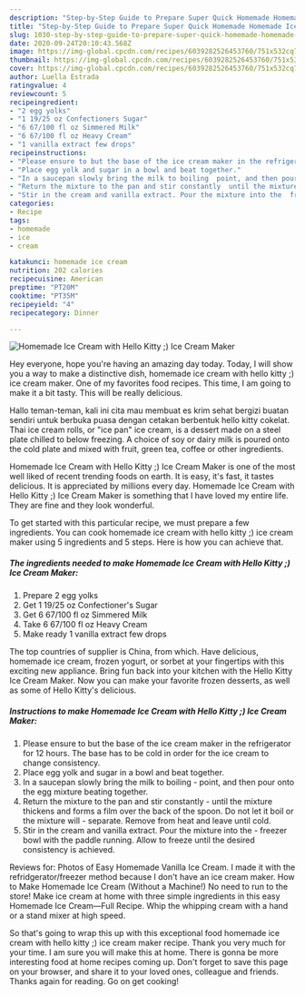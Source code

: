```yaml
---
description: "Step-by-Step Guide to Prepare Super Quick Homemade Homemade Ice Cream with Hello Kitty ;) Ice Cream Maker"
title: "Step-by-Step Guide to Prepare Super Quick Homemade Homemade Ice Cream with Hello Kitty ;) Ice Cream Maker"
slug: 1030-step-by-step-guide-to-prepare-super-quick-homemade-homemade-ice-cream-with-hello-kitty-ice-cream-maker
date: 2020-09-24T20:10:43.568Z
image: https://img-global.cpcdn.com/recipes/6039282526453760/751x532cq70/homemade-ice-cream-with-hello-kitty-ice-cream-maker-recipe-main-photo.jpg
thumbnail: https://img-global.cpcdn.com/recipes/6039282526453760/751x532cq70/homemade-ice-cream-with-hello-kitty-ice-cream-maker-recipe-main-photo.jpg
cover: https://img-global.cpcdn.com/recipes/6039282526453760/751x532cq70/homemade-ice-cream-with-hello-kitty-ice-cream-maker-recipe-main-photo.jpg
author: Luella Estrada
ratingvalue: 4
reviewcount: 5
recipeingredient:
- "2 egg yolks"
- "1 19/25 oz Confectioners Sugar"
- "6 67/100 fl oz Simmered Milk"
- "6 67/100 fl oz Heavy Cream"
- "1 vanilla extract few drops"
recipeinstructions:
- "Please ensure to but the base of the ice cream maker in the refrigerator for 12 hours. The base has to be cold in order for the ice cream to change consistency."
- "Place egg yolk and sugar in a bowl and beat together."
- "In a saucepan slowly bring the milk to boiling  point, and then pour onto the egg mixture beating together."
- "Return the mixture to the pan and stir constantly  until the mixture thickens and forms a film over the back of the spoon. Do not let it boil or the mixture will  separate. Remove from heat and leave until cold."
- "Stir in the cream and vanilla extract. Pour the mixture into the  freezer bowl with the paddle running. Allow to freeze until the desired consistency is achieved."
categories:
- Recipe
tags:
- homemade
- ice
- cream

katakunci: homemade ice cream 
nutrition: 202 calories
recipecuisine: American
preptime: "PT20M"
cooktime: "PT35M"
recipeyield: "4"
recipecategory: Dinner

---
```



![Homemade Ice Cream with Hello Kitty ;) Ice Cream Maker](https://img-global.cpcdn.com/recipes/6039282526453760/751x532cq70/homemade-ice-cream-with-hello-kitty-ice-cream-maker-recipe-main-photo.jpg)

Hey everyone, hope you're having an amazing day today. Today, I will show you a way to make a distinctive dish, homemade ice cream with hello kitty ;) ice cream maker. One of my favorites food recipes. This time, I am going to make it a bit tasty. This will be really delicious.

Hallo teman-teman, kali ini cita mau membuat es krim sehat bergizi buatan sendiri untuk berbuka puasa dengan cetakan berbentuk hello kitty cokelat. Thai ice cream rolls, or &#34;ice pan&#34; ice cream, is a dessert made on a steel plate chilled to below freezing. A choice of soy or dairy milk is poured onto the cold plate and mixed with fruit, green tea, coffee or other ingredients.

Homemade Ice Cream with Hello Kitty ;) Ice Cream Maker is one of the most well liked of recent trending foods on earth. It is easy, it's fast, it tastes delicious. It is appreciated by millions every day. Homemade Ice Cream with Hello Kitty ;) Ice Cream Maker is something that I have loved my entire life. They are fine and they look wonderful.


To get started with this particular recipe, we must prepare a few ingredients. You can cook homemade ice cream with hello kitty ;) ice cream maker using 5 ingredients and 5 steps. Here is how you can achieve that.

<!--inarticleads1-->

##### The ingredients needed to make Homemade Ice Cream with Hello Kitty ;) Ice Cream Maker:

1. Prepare 2 egg yolks
1. Get 1 19/25 oz Confectioner&#39;s Sugar
1. Get 6 67/100 fl oz Simmered Milk
1. Take 6 67/100 fl oz Heavy Cream
1. Make ready 1 vanilla extract few drops


The top countries of supplier is China, from which. Have delicious, homemade ice cream, frozen yogurt, or sorbet at your fingertips with this exciting new appliance. Bring fun back into your kitchen with the Hello Kitty Ice Cream Maker. Now you can make your favorite frozen desserts, as well as some of Hello Kitty&#39;s delicious. 

<!--inarticleads2-->

##### Instructions to make Homemade Ice Cream with Hello Kitty ;) Ice Cream Maker:

1. Please ensure to but the base of the ice cream maker in the refrigerator for 12 hours. The base has to be cold in order for the ice cream to change consistency.
1. Place egg yolk and sugar in a bowl and beat together.
1. In a saucepan slowly bring the milk to boiling  - point, and then pour onto the egg mixture beating together.
1. Return the mixture to the pan and stir constantly  - until the mixture thickens and forms a film over the back of the spoon. Do not let it boil or the mixture will  - separate. Remove from heat and leave until cold.
1. Stir in the cream and vanilla extract. Pour the mixture into the  - freezer bowl with the paddle running. Allow to freeze until the desired consistency is achieved.


Reviews for: Photos of Easy Homemade Vanilla Ice Cream. I made it with the refridgerator/freezer method because I don&#39;t have an ice cream maker. How to Make Homemade Ice Cream (Without a Machine!) No need to run to the store! Make ice cream at home with three simple ingredients in this easy Homemade Ice Cream—Full Recipe. Whip the whipping cream with a hand or a stand mixer at high speed. 

So that's going to wrap this up with this exceptional food homemade ice cream with hello kitty ;) ice cream maker recipe. Thank you very much for your time. I am sure you will make this at home. There is gonna be more interesting food at home recipes coming up. Don't forget to save this page on your browser, and share it to your loved ones, colleague and friends. Thanks again for reading. Go on get cooking!
